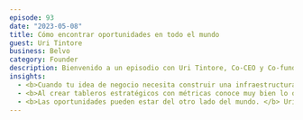 ```yaml
---
episode: 93
date: "2023-05-08"
title: Cómo encontrar oportunidades en todo el mundo
guest: Uri Tintore
business: Belvo
category: Founder
description: Bienvenido a un episodio con Uri Tintore, Co-CEO y Co-fundador de Belvo, la SaaS de Open Finance diseñada para Latinoamérica.
insights:
  - <b>Cuando tu idea de negocio necesita construir una infraestructura tecnológica robusta, el camino del venture capital es el indicado. </b> Belvo es una empresa que recibió 43M de dólares en inversión hace dos años por parte del ecosistema de venture.
  - <b>Al crear tableros estratégicos con métricas conoce muy bien lo que quieres medir y comienza por dibujarlo en una servilleta. </b> Los pasos a seguir a partir de ahí serán intuitivos.
  - <b>Las oportunidades pueden estar del otro lado del mundo. </b> Uri radicaba en España cuando, al intentar conectarse con alguna solución de open banking aquí en Latinoamérica, no encontró opciones y vio que existía la oportunidad de construir una con tecnología de punta. 
---
```

